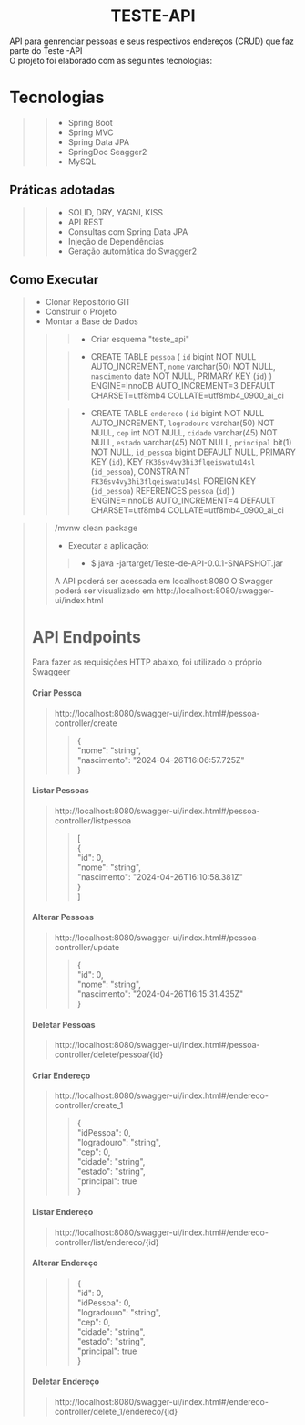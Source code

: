 # <center>TESTE-API<br>
API para genrenciar pessoas e seus respectivos endereços (CRUD) que faz parte do Teste -API<br>
O projeto foi elaborado com as seguintes tecnologias:
# Tecnologias
>>
>>* Spring Boot
>>* Spring MVC
>>* Spring Data JPA
>>* SpringDoc Seagger2
>>* MySQL
>>
## Práticas adotadas
>>* SOLID, DRY, YAGNI, KISS
>>* API REST
>>* Consultas com Spring Data JPA
>>* Injeção de Dependências
>>* Geração automática do Swagger2

## Como Executar
>* Clonar Repositório GIT
>* Construir o Projeto
>* Montar a Base de Dados
>> 
>>>* Criar esquema "teste_api"
>> 
>>>* CREATE TABLE `pessoa` (
     `id` bigint NOT NULL AUTO_INCREMENT,
     `nome` varchar(50) NOT NULL,
     `nascimento` date NOT NULL,
     PRIMARY KEY (`id`)
     ) ENGINE=InnoDB AUTO_INCREMENT=3 DEFAULT CHARSET=utf8mb4 COLLATE=utf8mb4_0900_ai_ci
>> 
>>>* CREATE TABLE `endereco` (
     `id` bigint NOT NULL AUTO_INCREMENT,
     `logradouro` varchar(50) NOT NULL,
     `cep` int NOT NULL,
     `cidade` varchar(45) NOT NULL,
     `estado` varchar(45) NOT NULL,
     `principal` bit(1) NOT NULL,
     `id_pessoa` bigint DEFAULT NULL,
     PRIMARY KEY (`id`),
     KEY `FK36sv4vy3hi3flqeiswatu14sl` (`id_pessoa`),
     CONSTRAINT `FK36sv4vy3hi3flqeiswatu14sl` FOREIGN KEY (`id_pessoa`) REFERENCES `pessoa` (`id`)
     ) ENGINE=InnoDB AUTO_INCREMENT=4 DEFAULT CHARSET=utf8mb4 COLLATE=utf8mb4_0900_ai_ci

>> /mvnw clean package 
>>* Executar a aplicação:
>>>* $ java -jartarget/Teste-de-API-0.0.1-SNAPSHOT.jar 
>>
>> A API poderá ser acessada em localhost:8080
>> O Swagger poderá ser visualizado em http://localhost:8080/swagger-ui/index.html
> 
># API Endpoints 
> Para fazer as requisições HTTP abaixo, foi utilizado o próprio Swaggeer
> #### Criar Pessoa
>>http://localhost:8080/swagger-ui/index.html#/pessoa-controller/create
>>> {<br>"nome": "string",<br>"nascimento": "2024-04-26T16:06:57.725Z"<br>}
> #### Listar Pessoas
>>http://localhost:8080/swagger-ui/index.html#/pessoa-controller/listpessoa
>>> [<br>
>>> {<br>
>>>    "id": 0,<br>
>>> "nome": "string",<br>
>>> "nascimento": "2024-04-26T16:10:58.381Z"<br>
>>> }<br>
>>> ] 
> #### Alterar Pessoas
>> http://localhost:8080/swagger-ui/index.html#/pessoa-controller/update
>>>  {<br>
>>>  "id": 0,<br>
>>>  "nome": "string",<br>
>>>  "nascimento": "2024-04-26T16:15:31.435Z"<br>
>>>  }<br>
> #### Deletar Pessoas
>>http://localhost:8080/swagger-ui/index.html#/pessoa-controller/delete/pessoa/{id}
> #### Criar Endereço
>> http://localhost:8080/swagger-ui/index.html#/endereco-controller/create_1
>>> {<br>
>>> "idPessoa": 0,<br>
>>> "logradouro": "string",<br>
>>> "cep": 0,<br>
>>> "cidade": "string",<br>
>>> "estado": "string",<br>
>>> "principal": true<br>
>>> }<br>
> #### Listar Endereço
>> http://localhost:8080/swagger-ui/index.html#/endereco-controller/list/endereco/{id}
>#### Alterar Endereço 
>>> {<br>
>>> "id": 0,<br>
>>> "idPessoa": 0,<br>
>>> "logradouro": "string",<br>
>>> "cep": 0,<br>
>>> "cidade": "string",<br>
>>> "estado": "string",<br>
>>> "principal": true<br>
>>> } <br>
> #### Deletar Endereço
>> http://localhost:8080/swagger-ui/index.html#/endereco-controller/delete_1/endereco/{id} 